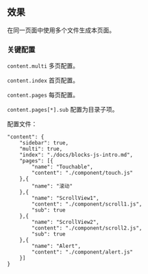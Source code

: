 ## 效果
在同一页面中使用多个文件生成本页面。

### 关键配置
`content.multi` 多页配置。

`content.index` 首页配置。

`content.pages` 每页配置。

`content.pages[*].sub` 配置为目录子项。

配置文件：
```
"content": {
    "sidebar": true,
    "multi": true,
    "index": "./docs/blocks-js-intro.md",
    "pages": [{
        "name": "Touchable",
        "content": "./component/touch.js"
    },{
        "name": "滚动"
    },{
        "name": "ScrollView1",
        "content": "./component/scroll1.js",
        "sub": true
    },{
        "name": "ScrollView2",
        "content": "./component/scroll2.js",
        "sub": true
    },{
        "name": "Alert",
        "content": "./component/alert.js"
    }]
}
```
